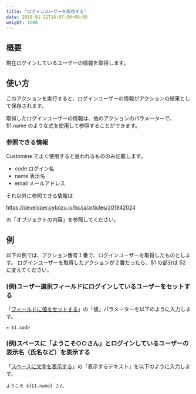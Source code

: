 ```yaml
---
title: "ログインユーザーを取得する"
date: 2018-01-22T16:07:50+09:00
weight: 1600
---
```


## 概要

現在ログインしているユーザーの情報を取得します。

## 使い方

このアクションを実行すると、ログインユーザーの情報がアクションの結果として保存されます。

取得したログインユーザーの情報は、他のアクションのパラメーターで、$1.name のような式を使用して参照することができます。

### 参照できる情報

Customine でよく使用すると思われるもののみ記載します。

- code ログイン名
- name 表示名
- email メールアドレス

それ以外に参照できる情報は

https://developer.cybozu.io/hc/ja/articles/201942024 

の「オブジェクトの内容」を参照してください。

## 例

以下の例では、アクション番号１番で、ログインユーザーを取得したものとします。
ログインユーザーを取得したアクションが２番だったら、$1 の部分は $2 に変えてください。


### (例)ユーザー選択フィールドにログインしているユーザーをセットする

「[フィールドに値をセットする](../../field/set_field_value)」の「値」パラメーターを以下のように入力します。

```
= $1.code
```

### (例)スペースに「ようこそ○○さん」とログインしているユーザーの表示名（氏名など）を表示する

「[スペースに文字を表示する](../../other_ui/add_label_at_spacer)」の「表示するテキスト」を以下のように入力します。

```
ようこそ ${$1.name} さん
```

